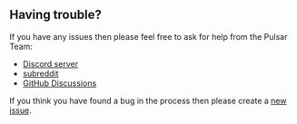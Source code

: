 ## Having trouble?

If you have any issues then please feel free to ask for help from the Pulsar Team:
- [Discord server](https://discord.gg/gp9UStzsHk)
- [subreddit](https://www.reddit.com/r/pulsaredit/)
- [GitHub Discussions](https://github.com/pulsar-edit/pulsar/discussions)

If you think you have found a bug in the process then please create a
[new issue](https://github.com/pulsar-edit/pulsar/issues).
